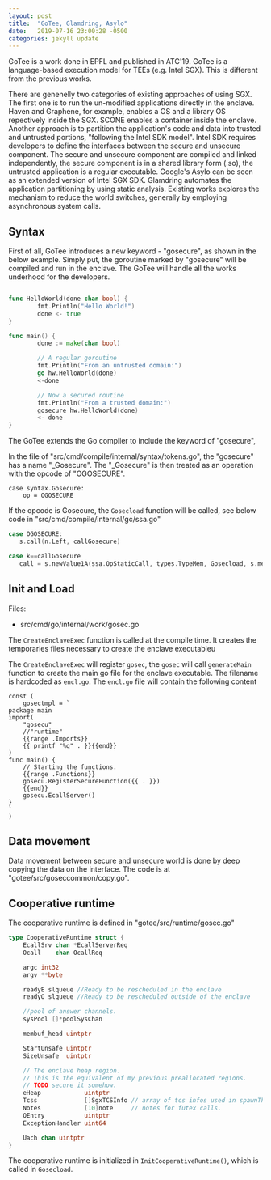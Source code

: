 ```yaml
---
layout: post
title:  "GoTee, Glamdring, Asylo"
date:   2019-07-16 23:00:28 -0500
categories: jekyll update
---
```


GoTee is a work done in EPFL and published in ATC'19. GoTee is a language-based execution model for TEEs (e.g. Intel SGX). This is different from the previous works. 

There are genenelly two categories of existing approaches of using SGX. The first one is to run the un-modified applications directly in the enclave. Haven and Graphene, for example, enables a OS and a library OS repectively inside the SGX. SCONE enables a container inside the enclave. Another approach is to partition the application's code and data into trusted and untrusted portions, "following the Intel SDK model". Intel SDK requires developers to define the interfaces between the secure and unsecure component. The secure and unsecure component are compiled and linked independently, the secure component is in a shared library form (.so), the untrusted application is a regular executable. Google's Asylo can be seen as an extended version of Intel SGX SDK. Glamdring automates the application partitioning by using static analysis. Existing works explores the mechanism to reduce the world switches, generally by employing asynchronous system calls. 


## Syntax

First of all, GoTee introduces a new keyword - "gosecure",  as shown in the below example. Simply put, the goroutine marked by "gosecure" will be compiled and run in the enclave. The GoTee will handle all the works underhood for the developers. 

```go

func HelloWorld(done chan bool) {
        fmt.Println("Hello World!")
        done <- true
}

func main() {
        done := make(chan bool)

        // A regular goroutine
        fmt.Println("From an untrusted domain:")
        go hw.HelloWorld(done)
        <-done

        // Now a secured routine
        fmt.Println("From a trusted domain:")
        gosecure hw.HelloWorld(done)
        <- done
}
``` 

The GoTee extends the Go compiler to include the keyword of "gosecure", 

In the file of "src/cmd/compile/internal/syntax/tokens.go", the "gosecure" has a name "_Gosecure". The "_Gosecure" is then treated as an operation with the opcode of "OGOSECURE".

```
case syntax.Gosecure:
	op = OGOSECURE
```


If the opcode is Gosecure, the `Gosecload` function will be called, see below code in "src/cmd/compile/internal/gc/ssa.go"

```go
case OGOSECURE:
   s.call(n.Left, callGosecure)
```

```go
case k==callGosecure
   call = s.newValue1A(ssa.OpStaticCall, types.TypeMem, Gosecload, s.mem())
```

## Init and Load

Files:

* src/cmd/go/internal/work/gosec.go

The `CreateEnclaveExec` function is called at the compile time. It creates the temporaries files necessary to create the enclave executableu

The `CreateEnclaveExec` will register `gosec`,  the `gosec` will call `generateMain` function to create the main go file for the enclave executable. The filename is hardcoded as `encl.go`. The `encl.go` file will contain the following content

```
const (
	gosectmpl = `
package main
import(
	"gosecu"
	//"runtime"
	{{range .Imports}}
	{{ printf "%q" . }}{{end}}
)
func main() {
	// Starting the functions.
	{{range .Functions}}
	gosecu.RegisterSecureFunction({{ . }})
	{{end}}
	gosecu.EcallServer()
}
`
)
``` 


## Data movement

Data movement between secure and unsecure world is done by deep copying the data on the interface. The code is at "gotee/src/goseccommon/copy.go".
 
## Cooperative runtime

The cooperative runtime is defined in "gotee/src/runtime/gosec.go"

```go
type CooperativeRuntime struct {
	EcallSrv chan *EcallServerReq
	Ocall    chan OcallReq

	argc int32
	argv **byte

	readyE slqueue //Ready to be rescheduled in the enclave
	readyO slqueue //Ready to be rescheduled outside of the enclave

	//pool of answer channels.
	sysPool []*poolSysChan

	membuf_head uintptr

	StartUnsafe uintptr
	SizeUnsafe  uintptr

	// The enclave heap region.
	// This is the equivalent of my previous preallocated regions.
	// TODO secure it somehow.
	eHeap            uintptr
	Tcss             []SgxTCSInfo // array of tcs infos used in spawnThread
	Notes            [10]note     // notes for futex calls.
	OEntry           uintptr
	ExceptionHandler uint64

	Uach chan uintptr
}
```
The cooperative runtime is initialized in `InitCooperativeRuntime()`, which is called in `Gosecload`.

